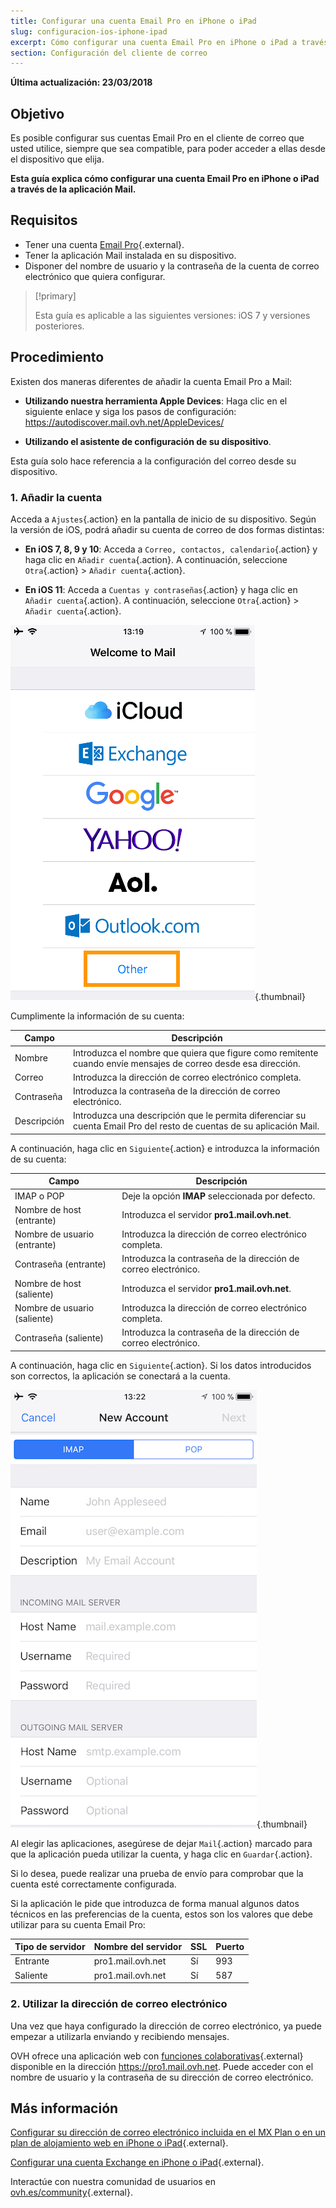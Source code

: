 ```yaml
---
title: Configurar una cuenta Email Pro en iPhone o iPad
slug: configuracion-ios-iphone-ipad
excerpt: Cómo configurar una cuenta Email Pro en iPhone o iPad a través de la aplicación Mail
section: Configuración del cliente de correo
---
```


**Última actualización: 23/03/2018**

## Objetivo

Es posible configurar sus cuentas Email Pro en el cliente de correo que usted utilice, siempre que sea compatible, para poder acceder a ellas desde el dispositivo que elija.

**Esta guía explica cómo configurar una cuenta Email Pro en iPhone o iPad a través de la aplicación Mail.**

## Requisitos

- Tener una cuenta [Email Pro](https://www.ovh.es/emails/email-pro/){.external}.
- Tener la aplicación Mail instalada en su dispositivo.
- Disponer del nombre de usuario y la contraseña de la cuenta de correo electrónico que quiera configurar.

> [!primary]
>
> Esta guía es aplicable a las siguientes versiones: iOS 7 y versiones posteriores.
>

## Procedimiento

Existen dos maneras diferentes de añadir la cuenta Email Pro a Mail:

- **Utilizando nuestra herramienta Apple Devices**: Haga clic en el siguiente enlace y siga los pasos de configuración: <https://autodiscover.mail.ovh.net/AppleDevices/>

- **Utilizando el asistente de configuración de su dispositivo**.

Esta guía solo hace referencia a la configuración del correo desde su dispositivo.


### 1. Añadir la cuenta

Acceda a `Ajustes`{.action} en la pantalla de inicio de su dispositivo. Según la versión de iOS, podrá añadir su cuenta de correo de dos formas distintas:

- **En iOS 7, 8, 9 y 10**: Acceda a `Correo, contactos, calendario`{.action} y haga clic en `Añadir cuenta`{.action}. A continuación, seleccione `Otra`{.action} > `Añadir cuenta`{.action}.

- **En iOS 11**: Acceda a `Cuentas y contraseñas`{.action} y haga clic en `Añadir cuenta`{.action}. A continuación, seleccione `Otra`{.action} > `Añadir cuenta`{.action}.

![Email Pro](images/configuration-mail-ios-step1.png){.thumbnail}

Cumplimente la información de su cuenta:

|Campo|Descripción|
|---|---|
|Nombre|Introduzca el nombre que quiera que figure como remitente cuando envíe mensajes de correo desde esa dirección.|
|Correo|Introduzca la dirección de correo electrónico completa.|
|Contraseña|Introduzca la contraseña de la dirección de correo electrónico.|
|Descripción|Introduzca una descripción que le permita diferenciar su cuenta Email Pro del resto de cuentas de su aplicación Mail.|

A continuación, haga clic en `Siguiente`{.action} e introduzca la información de su cuenta:

|Campo|Descripción|
|---|---|
|IMAP o POP|Deje la opción **IMAP** seleccionada por defecto.|
|Nombre de host (entrante)|Introduzca el servidor **pro1.mail.ovh.net**.|
|Nombre de usuario (entrante)|Introduzca la dirección de correo electrónico completa.|
|Contraseña (entrante)|Introduzca la contraseña de la dirección de correo electrónico.|  
|Nombre de host (saliente)|Introduzca el servidor **pro1.mail.ovh.net**.|
|Nombre de usuario (saliente)|Introduzca la dirección de correo electrónico completa.|
|Contraseña (saliente)|Introduzca la contraseña de la dirección de correo electrónico.|

A continuación, haga clic en `Siguiente`{.action}. Si los datos introducidos son correctos, la aplicación se conectará a la cuenta.

![Email Pro](images/configuration-mail-ios-step2.png){.thumbnail}

Al elegir las aplicaciones, asegúrese de dejar `Mail`{.action} marcado para que la aplicación pueda utilizar la cuenta, y haga clic en `Guardar`{.action}.

Si lo desea, puede realizar una prueba de envío para comprobar que la cuenta esté correctamente configurada.

Si la aplicación le pide que introduzca de forma manual algunos datos técnicos en las preferencias de la cuenta, estos son los valores que debe utilizar para su cuenta Email Pro:

|Tipo de servidor|Nombre del servidor|SSL|Puerto|
|---|---|---|---|
|Entrante|pro1.mail.ovh.net|Sí|993|
|Saliente|pro1.mail.ovh.net|Sí|587|

### 2. Utilizar la dirección de correo electrónico

Una vez que haya configurado la dirección de correo electrónico, ya puede empezar a utilizarla enviando y recibiendo mensajes.

OVH ofrece una aplicación web con [funciones colaborativas](https://www.ovh.es/emails/){.external} disponible en la dirección <https://pro1.mail.ovh.net>. Puede acceder con el nombre de usuario y la contraseña de su dirección de correo electrónico.

## Más información

[Configurar su dirección de correo electrónico incluida en el MX Plan o en un plan de alojamiento web en iPhone o iPad](https://docs.ovh.com/es/emails/correo_guia_de_configuracion_en_iphone_ios_91/){.external}.

[Configurar una cuenta Exchange en iPhone o iPad](https://docs.ovh.com/es/microsoft-collaborative-solutions/configuracion-ios-iphone-ipad/){.external}.

Interactúe con nuestra comunidad de usuarios en [ovh.es/community](https://www.ovh.es/community/){.external}.